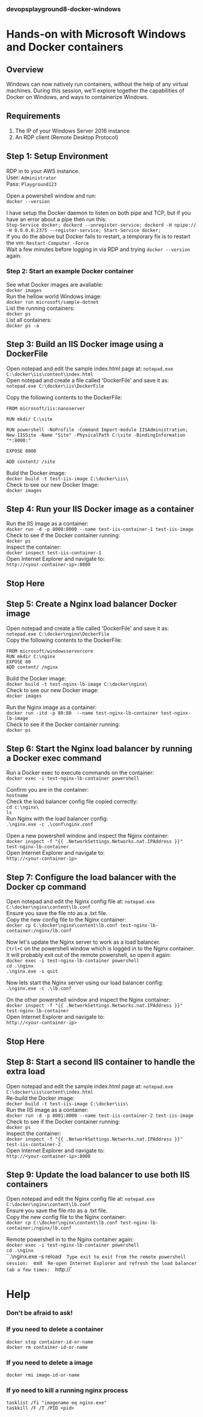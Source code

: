 ### devopsplayground8-docker-windows

# Hands-on with Microsoft Windows and Docker containers

## Overview
Windows can now natively run containers, without the help of any virtual machines. 
During this session, we'll explore together the capabilities of Docker on Windows, and ways to containerize Windows. 

## Requirements 
1. The IP of your Windows Server 2016 instance  
2. An RDP client (Remote Desktop Protocol)

## Step 1:  Setup Environment

RDP in to your AWS instance.  
User: `Administrator`  
Pass: `Playground123`  

Open a powershell window and run:  
`docker --version`  

I have setup the Docker daemon to listen on both pipe and TCP, but if you have an error about a pipe then run this:  
`Stop-Service docker; dockerd --unregister-service; dockerd -H npipe:// -H 0.0.0.0:2375 --register-service; Start-Service docker;`  
If you do the above but Docker fails to restart, a temporary fix is to restart the vm: `Restart-Computer -Force`  
Wait a few minutes before logging in via RDP and trying `docker --version` again. 

### Step 2: Start an example Docker container  
See what Docker images are avaliable:  
`docker images`  
Run the hellow world Windows image:  
`docker run microsoft/sample-dotnet`  
List the running containers:  
`docker ps`  
List all containers:  
`docker ps -a`  

## Step 3: Build an IIS Docker image using a DockerFile
Open notepad and edit the sample index.html page at: `notepad.exe C:\docker\iis\content\index.html`  
Open notepad and create a file called 'DockerFile' and save it as: `notepad.exe C:\docker\iis\DockerFile`  

Copy the following contents to the DockerFile:  
```
FROM microsoft/iis:nanoserver

RUN mkdir C:\site

RUN powershell -NoProfile -Command Import-module IISAdministration; New-IISSite -Name "Site" -PhysicalPath C:\site -BindingInformation "*:8000:"

EXPOSE 8000

ADD content/ /site
```

Build the Docker image:  
`docker build -t test-iis-image C:\docker\iis\`  
Check to see our new Docker Image:  
`docker images`

## Step 4: Run your IIS Docker image as a container
Run the IIS image as a container:  
`docker run -d -p 8000:8000 --name test-iis-container-1 test-iis-image`  
Check to see if the Docker container running:  
`docker ps`  
Inspect the container:  
`docker inspect test-iis-container-1`  
Open Internet Explorer and navigate to:  
`http://<your-container-ip>:8000`  

## Stop Here

## Step 5: Create a Nginx load balancer Docker image
Open notepad and create a file called 'DockerFile' and save it as: `notepad.exe C:\docker\nginx\DockerFile`  
Copy the following contents to the DockerFile:
```
FROM microsoft/windowsservercore
RUN mkdir C:\nginx
EXPOSE 80
ADD content/ /nginx
```

Build the Docker image:  
`docker build -t test-nginx-lb-image C:\docker\nginx\`  
Check to see our new Docker image:  
`docker images`

Run the Nginx image as a container:  
`docker run -itd -p 80:80  --name test-nginx-lb-container test-nginx-lb-image`  
Check to see if the Docker container running:  
`docker ps` 

## Step 6: Start the Nginx load balancer by running a Docker exec command
Run a Docker exec to execute commands on the container:  
`docker exec -i test-nginx-lb-container powershell`

Confirm you are in the container:  
`hostname`  
Check the load balancer config file copied correctly:  
`cd c:\nginx\`  
`ls`  
Run Nginx with the load balancer config:  
`.\nginx.exe -c .\conf\nginx.conf`  

Open a new powershell window and inspect the Nginx container:  
`docker inspect -f "{{ .NetworkSettings.Networks.nat.IPAddress }}" test-nginx-lb-container`  
Open Internet Explorer and navigate to:  
`http://<your-container-ip>`  

## Step 7: Configure the load balancer with the Docker cp command
Open notepad and edit the Nginx config file at: `notepad.exe C:\docker\nginx\content\lb.conf`  
Ensure you save the file nto as a .txt file.  
Copy the new config file to the Nginx container:  
`docker cp C:\docker\nginx\content\lb.conf test-nginx-lb-container:/nginx/lb.conf`  

Now let's update the Nginx server to work as a load balancer.  
`Ctrl+C` on the powershell window which is logged in to the Nginx container.  
It will probably exit out of the remote powershell, so open it again:  
`docker exec -i test-nginx-lb-container powershell`  
`cd .\nginx`  
`.\nginx.exe -s quit`  

Now lets start the Nginx server using our load balancer config:  
`.\nginx.exe -c .\lb.conf`

On the other powershell window and inspect the Nginx container:  
`docker inspect -f "{{ .NetworkSettings.Networks.nat.IPAddress }}" test-nginx-lb-container`  
Open Internet Explorer and navigate to:  
`http://<your-container-ip>`

## Stop Here

## Step 8: Start a second IIS container to handle the extra load
Open notepad and edit the sample index.html page at: `notepad.exe C:\docker\iis\content\index.html`  
Re-build the Docker image:  
`docker build -t test-iis-image C:\docker\iis\`  
Run the IIS image as a container:  
`docker run -d -p 8001:8000 --name test-iis-container-2 test-iis-image`  
Check to see if the Docker container running:  
`docker ps`  
Inspect the container:  
`docker inspect -f "{{ .NetworkSettings.Networks.nat.IPAddress }}" test-iis-container-2`  
Open Internet Explorer and navigate to:  
`http://<your-container-ip>:8000`  

## Step 9: Update the load balancer to use both IIS containers
Open notepad and edit the Nginx config file at: `notepad.exe C:\docker\nginx\content\lb.conf`  
Ensure you save the file nto as a .txt file.  
Copy the new config file to the Nginx container:  
`docker cp C:\docker\nginx\content\lb.conf test-nginx-lb-container:/nginx/lb.conf`  

Remote powershell in to the Nginx container again:  
`docker exec -i test-nginx-lb-container powershell`  
`cd .\nginx`  
``.\nginx.exe -s reload`  
Type exit to exit from the remote powershell session:  
`exit`  
Re-open Internet Explorer and refresh the load balancer tab a few times:  
`http://<your-container-ip>`  

# Help

### Don't be afraid to ask!

### If you need to delete a container
`docker stop container-id-or-name`  
`docker rm container-id-or-name`

### If you need to delete a image
`docker rmi image-id-or-name`  

### If yo need to kill a running nginx process
`tasklist /fi "imagename eq nginx.exe"`  
`taskkill /F /T /PID <pid>`  
